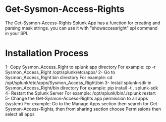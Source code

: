 # Get-Sysmon-Access-Rights
The Get-Sysmon-Access-Rights Splunk App has a function for creating and parsing mask strings. you can use it with "showaccessright" spl command in your SPL
# Installation Process
1- Copy Sysmon_Access_Right to splunk app directory
For example: cp -r Sysmon_Access_Right /opt/splunk/etc/apps/ 
2- Go to Sysmon_Access_Right bin directory 
For example: cd /opt/splunk/etc/apps/Sysmon_Access_Right/bin
3- Install splunk-sdk in Sysmon_Access_Right/bin directory
For example: pip install -t . splunk-sdk
4- Restart the Splunk Server
For example: /opt/splunk/bin/./splunk restart
5- Change the Get-Sysmon-Access-Rights app permission to all apps (system)
For example: Go to the Manage Apps section then search for Get-Sysmon-Access-Rights, then from sharing section choose Permissions then select all apps
